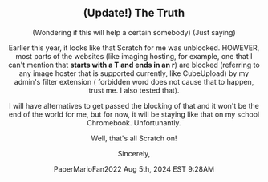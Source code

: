 <div align=center>
<h2> (Update!) The Truth</h2>

(Wondering if this will help a certain somebody) (Just saying)

Earlier this year, it looks like that Scratch for me was unblocked. HOWEVER, most parts of the websites (like imaging hosting, for example, one that I can't mention that **starts with a T and ends in an r**) are blocked (referring to any image hoster that is supported currently, like CubeUpload) by my admin's filter extension ( forbidden word does not cause that to happen, trust me. I also tested that).

I will have alternatives to get passed the blocking of that and it won't be the end of the world for me, but for now, it will be staying like that on my school Chromebook. Unfortunantly.

Well, that's all
Scratch on!

Sincerely,

PaperMarioFan2022 Aug 5th, 2024 EST 9:28AM
